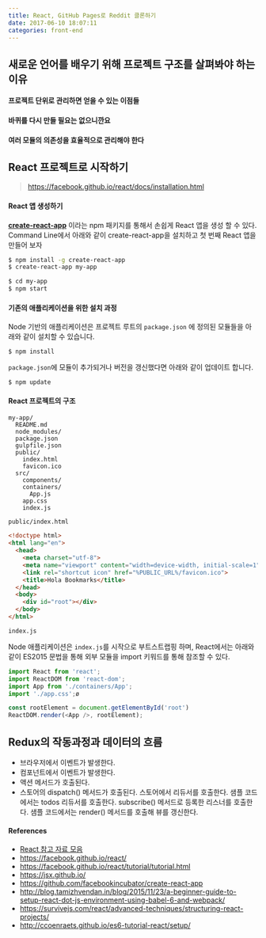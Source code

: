 ```yaml
---
title: React, GitHub Pages로 Reddit 클론하기
date: 2017-06-10 18:07:11
categories: front-end
---
```


## 새로운 언어를 배우기 위해 프로젝트 구조를 살펴봐야 하는 이유

#### 프로젝트 단위로 관리하면 얻을 수 있는 이점들

#### 바퀴를 다시 만들 필요는 없으니깐요

#### 여러 모듈의 의존성을 효율적으로 관리해야 한다

## React 프로젝트로 시작하기

> https://facebook.github.io/react/docs/installation.html

#### React 앱 생성하기

**[create-react-app](http://github.com/facebookincubator/create-react-app)** 이라는 npm 패키지를 통해서 손쉽게 React 앱을 생성 할 수 있다. Command Line에서 아래와 같이 create-react-app을 설치하고 첫 번째 React 앱을 만들어 보자

```bash
$ npm install -g create-react-app
$ create-react-app my-app

$ cd my-app
$ npm start
```

#### 기존의 애플리케이션을 위한 설치 과정

Node 기반의 애플리케이션은 프로젝트 루트의 `package.json` 에 정의된 모듈들을 아래와 같이 설치할 수 있습니다.

```
$ npm install
```

`package.json`에 모듈이 추가되거나 버전을 갱신했다면 아래와 같이 업데이트 합니다.

```
$ npm update
```

#### React 프로젝트의 구조

```
my-app/
  README.md
  node_modules/
  package.json
  gulpfile.json
  public/
    index.html
    favicon.ico
  src/
    components/
    containers/
      App.js
    app.css
    index.js
```


`public/index.html`

```html
<!doctype html>
<html lang="en">
  <head>
    <meta charset="utf-8">
    <meta name="viewport" content="width=device-width, initial-scale=1">
    <link rel="shortcut icon" href="%PUBLIC_URL%/favicon.ico">
    <title>Hola Bookmarks</title>
  </head>
  <body>
    <div id="root"></div>
  </body>
</html>
```

`index.js`

Node 애플리케이션은 `index.js`를 시작으로 부트스트랩핑 하며, React에서는 아래와 같이 ES2015 문법을 통해 외부 모듈을 import 키워드를 통해 참조할 수 있다.

```javascript
import React from 'react';
import ReactDOM from 'react-dom';
import App from './containers/App';
import './app.css';ø

const rootElement = document.getElementById('root')
ReactDOM.render(<App />, rootElement);
```

## Redux의 작동과정과 데이터의 흐름

- 브라우저에서 이벤트가 발생한다.
- 컴포넌트에서 이벤트가 발생한다.
- 액션 메서드가 호출된다.
- 스토어의 dispatch() 메서드가 호출된다.
스토어에서 리듀서를 호출한다. 샘플 코드에서는 todos 리듀서를 호출한다.
subscribe() 메서드로 등록한 리스너를 호출한다. 샘플 코드에서는 render() 메서드를 호출해 뷰를 갱신한다.


#### References

- [React 참고 자료 모음](https://github.com/reactkr/learn-react-in-korean)
- https://facebook.github.io/react/
- https://facebook.github.io/react/tutorial/tutorial.html
- https://jsx.github.io/
- https://github.com/facebookincubator/create-react-app
- http://blog.tamizhvendan.in/blog/2015/11/23/a-beginner-guide-to-setup-react-dot-js-environment-using-babel-6-and-webpack/
- https://survivejs.com/react/advanced-techniques/structuring-react-projects/
- http://ccoenraets.github.io/es6-tutorial-react/setup/